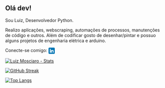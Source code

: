 ## Olá dev!
<p align="left">Sou Luiz, Desenvolvedor Python.</p>
<p>Realizo aplicações, webscraping, automações de processos, manutenções de código e outros.
Além de codificar gosto de desenhar/pintar e possuo alguns projetos de engenharia elétrica e arduino.
</p>
<p align="left">Conecte-se comigo:
<a href="https://www.linkedin.com/in/luizmosciaro/" target="blank"><img align="center" src="https://github.com/LuizMosciaro/LuizMosciaro/blob/main/linkedin.png" height="20"></a>
</p>


[![Luiz Mosciaro - Stats](https://github-readme-stats.vercel.app/api?username=luizmosciaro&hide=stars,&count_private=true&theme=yeblu)](https://github.com/luizmosciaro/github-readme-stats)

[![GitHub Streak](https://github-readme-streak-stats.herokuapp.com?user=LuizMosciaro&theme=yeblu&locale=pt-br&date_format=j%20M%5B%20Y%5D)](https://git.io/streak-stats)

[![Top Langs](https://github-readme-stats.vercel.app/api/top-langs/?username=luizmosciaro&layout=compact&theme=yeblu&locale=pt-br)](https://github.com/anuraghazra/github-readme-stats)
